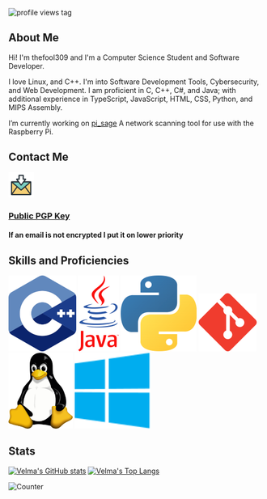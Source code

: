 ![profile views tag](https://komarev.com/ghpvc/?username=thefool309&color=blueviolet&abbreviated=true)

## About Me

Hi! I'm thefool309 and I'm a Computer Science Student and Software Developer.

I love Linux, and C++. I'm into Software Development Tools, Cybersecurity, and Web Development. I am proficient in C, C++, C#, and Java; with additional experience in TypeScript, JavaScript, HTML, CSS, Python, and MIPS Assembly.

I’m currently working on [pi_sage](https://github.com/thefool309/pi_Sage/tree/velma-dev) A network scanning tool for use with the Raspberry Pi.

## Contact Me

[![A picture of mail](./img/email.png)](mailto:velmadev043@gmail.com)

### [Public PGP Key](https://keys.openpgp.org/search?q=velmadev043@gmail.com)

<h4>If an email is not encrypted I put it on lower priority</h4>

## Skills and Proficiencies
<!--TODO: add logos for C#, and possibly Typescript??? IDK if I feel comfortable with typescript enough to say I know Typescript. I could definitely put C#-->
![The C++ logo](./img/C++LogoVector.png) ![Java logo](./img/JAVALogoVector.png) ![Python logo](./img/Python-logo-notext.png) ![git logo](./img/Git-Icon-1788C.png) ![picture of linux mascot tux](./img/Tux.png) ![windows logo](./img/windows.png)

## Stats

[![Velma's GitHub stats](https://github-readme-stats.vercel.app/api?username=thefool309&show_icons=true&theme=synthwave)](https://github.com/anuraghazra/github-readme-stats)
[![Velma's Top Langs](https://github-readme-stats.vercel.app/api/top-langs/?username=thefool309&layout=compact&theme=synthwave)](https://github.com/anuraghazra/github-readme-stats)

![Counter](https://hit.yhype.me/github/profile?account_id=104532635)
